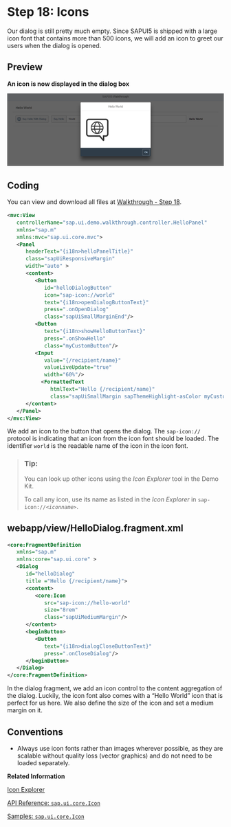 <!-- loio776f7352807e4f82b18176c8fbdc0c56 -->

# Step 18: Icons

Our dialog is still pretty much empty. Since SAPUI5 is shipped with a large icon font that contains more than 500 icons, we will add an icon to greet our users when the dialog is opened.



## Preview

   
  
**An icon is now displayed in the dialog box**

 ![](images/SAPUI5_Walkthrough_Step_18_bd57299.png "An icon is now displayed in the dialog box") 



## Coding

You can view and download all files at [Walkthrough - Step 18](https://ui5.sap.com/#/entity/sap.m.tutorial.walkthrough/sample/sap.m.tutorial.walkthrough.18).

```xml
<mvc:View
   controllerName="sap.ui.demo.walkthrough.controller.HelloPanel"
   xmlns="sap.m"
   xmlns:mvc="sap.ui.core.mvc">
   <Panel
      headerText="{i18n>helloPanelTitle}"
      class="sapUiResponsiveMargin"
      width="auto" >
      <content>
         <Button
            id="helloDialogButton"
            icon="sap-icon://world"
            text="{i18n>openDialogButtonText}"
            press=".onOpenDialog"
            class="sapUiSmallMarginEnd"/>
         <Button
            text="{i18n>showHelloButtonText}"
            press=".onShowHello"
            class="myCustomButton"/>
         <Input
            value="{/recipient/name}"
            valueLiveUpdate="true"
            width="60%"/>
           <FormattedText
              htmlText="Hello {/recipient/name}"
              class="sapUiSmallMargin sapThemeHighlight-asColor myCustomText"/>
      </content>
   </Panel>
</mvc:View>
```

We add an icon to the button that opens the dialog. The `sap-icon://` protocol is indicating that an icon from the icon font should be loaded. The identifier `world` is the readable name of the icon in the icon font.

> ### Tip:  
> You can look up other icons using the *Icon Explorer* tool in the Demo Kit.
> 
> To call any icon, use its name as listed in the *Icon Explorer* in <code>sap-icon://<i>&lt;iconname&gt;</i></code>.



## webapp/view/HelloDialog.fragment.xml

```xml
<core:FragmentDefinition
   xmlns="sap.m"
   xmlns:core="sap.ui.core" >
   <Dialog
      id="helloDialog"
      title ="Hello {/recipient/name}">
      <content>
         <core:Icon
            src="sap-icon://hello-world"
            size="8rem"
            class="sapUiMediumMargin"/>
      </content>
      <beginButton>
         <Button
            text="{i18n>dialogCloseButtonText}"
            press=".onCloseDialog"/>
      </beginButton>
   </Dialog>
</core:FragmentDefinition>
```

In the dialog fragment, we add an icon control to the content aggregation of the dialog. Luckily, the icon font also comes with a “Hello World” icon that is perfect for us here. We also define the size of the icon and set a medium margin on it.



## Conventions

-   Always use icon fonts rather than images wherever possible, as they are scalable without quality loss \(vector graphics\) and do not need to be loaded separately.


**Related Information**  


[Icon Explorer](https://ui5.sap.com/test-resources/sap/m/demokit/iconExplorer/webapp/index.html)

[API Reference: `sap.ui.core.Icon`](https://ui5.sap.com/#/api/sap.ui.core.Icon)

[Samples: `sap.ui.core.Icon` ](https://ui5.sap.com/#/entity/sap.ui.core.Icon)

